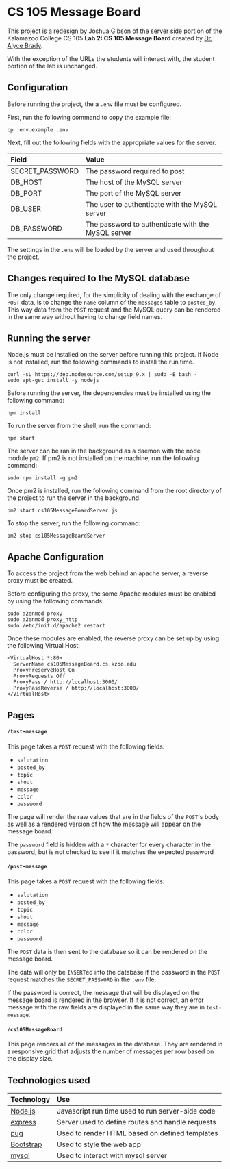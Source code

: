 # CS 105 Message Board
This project is a redesign by Joshua Gibson of the server side portion of the Kalamazoo College CS 105 **Lab 2: CS 105 Message Board** created by [Dr. Alyce Brady](http://www.cs.kzoo.edu/~abrady/).

With the exception of the URLs the students will interact with, the student portion of the lab is unchanged.

## Configuration
Before running the project, the a `.env` file must be configured.

First, run the following command to copy the example file:

```
cp .env.example .env
```

Next, fill out the following fields with the appropriate values for the server.

| Field           | Value          |
| :-------------- | :------------- |
| SECRET_PASSWORD | The password required to post |
| DB_HOST         | The host of the MySQL server  |
| DB_PORT         | The port of the MySQL server  |
| DB_USER         | The user to authenticate with the MySQL server |
| DB_PASSWORD     | The password to authenticate with the MySQL server |

The settings in the `.env` will be loaded by the server and used throughout the project.

## Changes required to the MySQL database

The only change required, for the simplicity of dealing with the exchange of `POST` data, is to change the `name` column of the `messages` table to `posted_by`.  This way data from the `POST` request and the MySQL query can be rendered in the same way without having to change field names.

## Running the server

Node.js must be installed on the server before running this project.  If Node is not installed, run the following commands to install the run time.

```
curl -sL https://deb.nodesource.com/setup_9.x | sudo -E bash -
sudo apt-get install -y nodejs
```

Before running the server, the dependencies must be installed using the following command:

```
npm install
```

To run the server from the shell, run the command:

```
npm start
```

The server can be ran in the background as a daemon with the node module `pm2`. If pm2 is not installed on the machine, run the following command:

```
sudo npm install -g pm2
```

Once pm2 is installed, run the following command from the root directory of the project to run the server in the background.

```
pm2 start cs105MessageBoardServer.js
```

To stop the server, run the following command:

```
pm2 stop cs105MessageBoardServer
```

## Apache Configuration

To access the project from the web behind an apache server, a reverse proxy must be created.

Before configuring the proxy, the some Apache modules must be enabled by using the following commands:

```
sudo a2enmod proxy
sudo a2enmod proxy_http
sudo /etc/init.d/apache2 restart
```

Once these modules are enabled, the reverse proxy can be set up by using the following Virtual Host:

```
<VirtualHost *:80>
  ServerName cs105MessageBoard.cs.kzoo.edu
  ProxyPreserveHost On
  ProxyRequests Off
  ProxyPass / http://localhost:3000/
  ProxyPassReverse / http://localhost:3000/
</VirtualHost>
```

## Pages

#### `/test-message`
This page takes a `POST` request with the following fields:
  - `salutation`
  - `posted_by`
  - `topic`
  - `shout`
  - `message`
  - `color`
  - `password`

The page will render the raw values that are in the fields of the `POST`'s body as well as a rendered version of how the message will appear on the message board.

The `password` field is hidden with a `*` character for every character in the password, but is not checked to see if it matches the expected password

#### `/post-message`
This page takes a `POST` request with the following fields:
  - `salutation`
  - `posted_by`
  - `topic`
  - `shout`
  - `message`
  - `color`
  - `password`

The `POST` data is then sent to the database so it can be rendered on the message board.

The data will only be `INSERT`ed into the database if the password in the `POST` request matches the `SECRET_PASSWORD` in the `.env` file.

If the password is correct, the message that will be displayed on the message board is rendered in the browser. If it is not correct, an error message with the raw fields are displayed in the same way they are in `test-message`.

#### `/cs105MessageBoard`
This page renders all of the messages in the database.  They are rendered in a responsive grid that adjusts the number of messages per row based on the display size.

## Technologies used

| Technology | Use     |
| :------------- | :------------- |
| [Node.js](https://nodejs.org/en/) | Javascript run time used to run server-side code |
| [express](https://expressjs.com/) | Server used to define routes and handle requests       |
| [pug](https://pugjs.org/api/getting-started.html) | Used to render HTML based on defined templates |
| [Bootstrap](https://getbootstrap.com/) | Used to style the web app |
| [mysql](https://www.npmjs.com/package/mysql) | Used to interact with mysql server |
